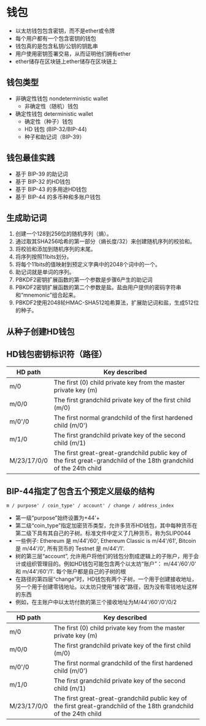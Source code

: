 
# 钱包
- 以太坊钱包包含密钥，而不是ether或令牌
- 每个用户都有一个包含密钥的钱包
- 钱包真的是包含私钥/公钥的钥匙串
- 用户使用密钥签署交易，从而证明他们拥有ether
- ether储存在区块链上ether储存在区块链上

## 钱包类型 
- 非确定性钱包 nondeterministic wallet
  - 非确定性（随机）钱包
- 确定性钱包 deterministic wallet
  - 确定性（种子）钱包
  - HD 钱包 (BIP-32/BIP-44)
  - 种子和助记词（BIP-39）
## 钱包最佳实践
-  基于 BIP-39 的助记词
-  基于 BIP-32 的HD钱包
-  基于 BIP-43 的多用途HD钱包
-  基于 BIP-44 的多币种和多账户钱包
## 生成助记词
1. 创建一个128到256位的随机序列（熵）。
2. 通过取其SHA256哈希的第一部分（熵长度/32）来创建随机序列的校验和。
3. 将校验和添加到随机序列的末尾。
4. 将序列按照11bits划分。
5. 将每个11bits的值映射到预定义字典中的2048个词中的一个。
6. 助记词就是单词的序列。
7. PBKDF2密钥扩展函数的第一个参数是步骤6产生的助记词
8. PBKDF2密钥扩展函数的第二个参数是盐。盐由用户提供的密码字符串和“mnemonic”组合起来。
9. PBKDF2使用2048轮HMAC-SHA512哈希算法，扩展助记词和盐，生成512位的种子。
## 从种子创建HD钱包
## HD钱包密钥标识符（路径）
HD path | Key described
----    | ----
m/0 | The first (0) child private key from the master private key (m)
m/0/0 | The first grandchild private key of the first child (m/0)
m/0'/0 | The first normal grandchild of the first hardened child (m/0')
m/1/0 | The first grandchild private key of the second child (m/1)
M/23/17/0/0 | The first great-great-grandchild public key of the first great-grandchild of the 18th grandchild of the 24th child
## BIP-44指定了包含五个预定义层级的结构
`m / purpose' / coin_type' / account' / change / address_index` 


- 第一级“purpose”始终设置为+44'+
- 第二级“coin_type”指定加密货币类型，允许多货币HD钱包，其中每种货币在第二级下具有其自己的子树。标准文件中定义了几种货币，称为SLIP0044
- 一些例子: Ethereum 是 m/44'/60', Ethereum Classic is m/44'/61', Bitcoin 是 m/44'/0', 所有货币的 Testnet 是 m/44'/1'.
- 树的第三层“account”, 允许用户将他们的钱包分割成逻辑上的子账户，用于会计或组织管理目的。例如HD钱包可能包含两个以太坊“账户”： m/44'/60'/0' 和 m/44'/60'/1'. 每个账户都是自己的子树的根
- 在路径的第四层“change”时，HD钱包有两个子树，一个用于创建接收地址，另一个用于创建零钱地址。以太坊只使用“接收”路径，因为没有零钱地址这样的东西
- 例如，在主账户中以太坊付款的第三个接收地址为M/44'/60'/0'/0/2

HD path | Key described
----    | ----
m/0 | The first (0) child private key from the master private key (m)
m/0/0 | The first grandchild private key of the first child (m/0)
m/0'/0 | The first normal grandchild of the first hardened child (m/0')
m/1/0 | The first grandchild private key of the second child (m/1)
M/23/17/0/0 | The first great-great-grandchild public key of the first great-grandchild of the 18th grandchild of the 24th child








